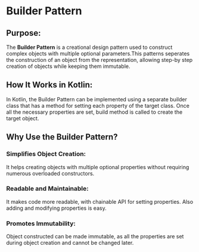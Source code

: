 # Builder Pattern

## Purpose:
The **Builder Pattern** is a creational design pattern used to construct complex objects with multiple optional parameters.This patterns seperates the construction of an object from the representation, allowing step-by step creation of objects while keeping them immutable.

## How It Works in Kotlin:
In Kotlin, the Builder Pattern can be implemented using a separate builder class that has a method for setting each property of the target class. Once all the necessary properties are set, build method is called to create the target object.

## Why Use the Builder Pattern?
### Simplifies Object Creation:
It helps creating objects with multiple optional properties without requiring numerous overloaded constructors. 
### Readable and Maintainable:
It makes code more readable, with chainable API for setting properties. Also adding and modifying properties is easy.
### Promotes Immutability:
Object constructed can be made immutable, as all the properties are set during object creation and cannot be changed later.